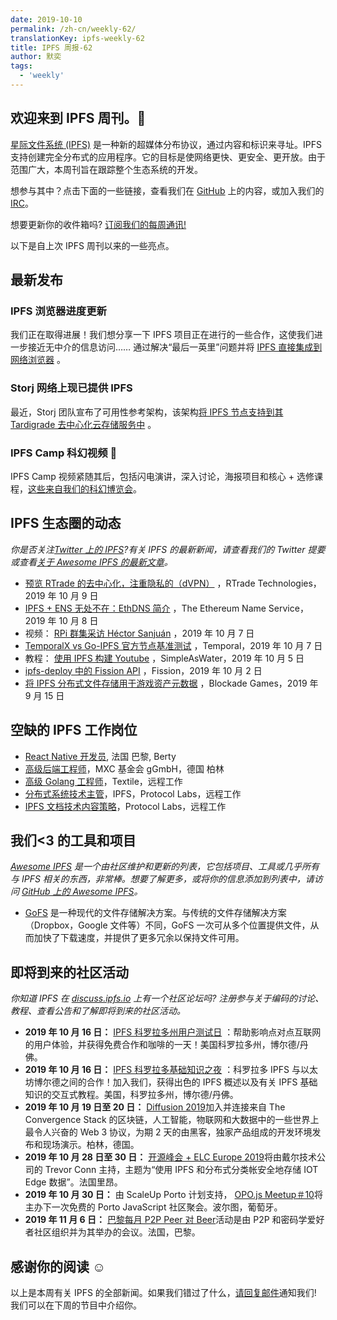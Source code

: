 ```yaml
---
date: 2019-10-10
permalink: /zh-cn/weekly-62/
translationKey: ipfs-weekly-62
title: IPFS 周报-62
author: 默奕
tags:
  - 'weekly'
---
```


## 欢迎来到 IPFS 周刊。👋

[星际文件系统 (IPFS)](https://ipfs.io/) 是一种新的超媒体分布协议，通过内容和标识来寻址。IPFS 支持创建完全分布式的应用程序。它的目标是使网络更快、更安全、更开放。由于范围广大，本周刊旨在跟踪整个生态系统的开发。

想参与其中？点击下面的一些链接，查看我们在 [GitHub](https://github.com/ipfs) 上的内容，或加入我们的 [IRC](https://riot.im/app/#/room/#ipfs:matrix.org)。

想要更新你的收件箱吗? [订阅我们的每周通讯!](http://eepurl.com/gL2Pi5)

以下是自上次 IPFS 周刊以来的一些亮点。

## 最新发布

### IPFS 浏览器进度更新

我们正在取得进展！我们想分享一下 IPFS 项目正在进行的一些合作，这使我们进一步接近无中介的信息访问…… 通过解决“最后一英里”问题并将 [IPFS 直接集成到网络浏览器](https://blog.ipfs.eth.link/2019-10-08-ipfs-browsers-update/) 。

### Storj 网络上现已提供 IPFS

最近，Storj 团队宣布了可用性参考架构，该架构[将 IPFS 节点支持到其 Tardigrade 去中心化云存储服务中](https://www.cryptoninjas.net/2019/10/07/ipfs-now-available-on-storj-network/) 。

### IPFS Camp 科幻视频 🧬

IPFS Camp 视频紧随其后，包括闪电演讲，深入讨论，海报项目和核心 + 选修课程，[这些来自我们的科幻博览会](https://www.cryptoninjas.net/2019/10/07/ipfs-now-available-on-storj-network/)。

## IPFS 生态圈的动态

_你是否关注[Twitter 上的 IPFS](https://twitter.com/IPFSbot)?有关 IPFS 的最新新闻，请查看我们的 Twitter 提要或查看[关于 Awesome IPFS 的最新文章](https://awesome.ipfs.io/articles/)。_

- [预览 RTrade 的去中心化，注重隐私的（dVPN）](https://medium.com/rtrade-technologies/previewing-rtrades-decentralized-privacy-focused-dvpn-35073b683f0c) ，RTrade Technologies，2019 年 10 月 9 日
- [IPFS + ENS 无处不在：EthDNS 简介](https://medium.com/the-ethereum-name-service/ethdns-9d56298fa38a) ，The Ethereum Name Service，2019 年 10 月 8 日
- 视频： [RPi 群集采访 Héctor Sanjuán](https://www.youtube.com/watch?time_continue=3&v=u0n_pBjTYG8) ，2019 年 10 月 7 日
- [TemporalX vs Go-IPFS 官方节点基准测试](https://medium.com/temporal-cloud/temporalx-vs-go-ipfs-official-node-benchmarks-8457037a77cf) ，Temporal，2019 年 10 月 7 日
- 教程： [使用 IPFS 构建 Youtube](https://simpleaswater.com/ipfs/tutorials/youtube_on_ipfs?ref=twitter_youtube_on_ipfs) ，SimpleAsWater，2019 年 10 月 5 日
- [ipfs-deploy 中的 Fission API](https://dev.to/fission/fission-api-in-ipfs-deploy-1e1e) ，Fission，2019 年 10 月 2 日
- [将 IPFS 分布式文件存储用于游戏资产元数据](https://medium.com/blockadegames/using-ipfs-distributed-file-storage-for-game-asset-metadata-aac4478e3063) ，Blockade Games，2019 年 9 月 15 日

## 空缺的 IPFS 工作岗位

- [React Native 开发员](https://berty.tech/jobs/react-native-developer/), 法国 巴黎, Berty
- [高级后端工程师](https://www.golangprojects.com/golang-go-job-dcr-Senior-Backend-Engineer-Berlin-MXC-Foundation-gGmbH.html)，MXC 基金会 gGmbH，德国 柏林
- [高级 Golang 工程师](https://www.golangprojects.com/golang-go-job-def-Senior-Golang-Engineer-Remote-Textile.html)，Textile，远程工作
- [分布式系统技术主管](https://jobs.lever.co/protocol/9283f9b0-de64-4e1f-a221-5d02b0202198)，IPFS，Protocol Labs，远程工作
- [IPFS 文档技术内容策略](https://jobs.lever.co/protocol/e7db2c84-afd7-44a4-9a27-449c751d8289)，Protocol Labs，远程工作

## 我们<3 的工具和项目

_[Awesome IPFS](https://awesome.ipfs.io/) 是一个由社区维护和更新的列表，它包括项目、工具或几乎所有与 IPFS 相关的东西，非常棒。想要了解更多，或将你的信息添加到列表中，请访问 [GitHub 上的 Awesome IPFS](https://github.com/ipfs/awesome-ipfs)。_

- [GoFS](https://gofs.io/) 是一种现代的文件存储解决方案。与传统的文件存储解决方案（Dropbox，Google 文件等）不同，GoFS 一次可从多个位置提供文件，从而加快了下载速度，并提供了更多冗余以保持文件可用。

## 即将到来的社区活动

_你知道 IPFS 在 [discuss.ipfs.io](https://discuss.ipfs.io/) 上有一个社区论坛吗? 注册参与关于编码的讨论、教程、查看公告和了解即将到来的社区活动。_

- **2019 年 10 月 16 日：** [IPFS 科罗拉多州用户测试日](https://www.meetup.com/IPFS-Colorado/events/264964856) ：帮助影响点对点互联网的用户体验，并获得免费合作和咖啡的一天！美国科罗拉多州，博尔德/丹佛。
- **2019 年 10 月 16 日：** [IPFS 科罗拉多基础知识之夜](https://www.meetup.com/IPFS-Colorado/events/265003484) ：科罗拉多 IPFS 与以太坊博尔德之间的合作！加入我们，获得出色的 IPFS 概述以及有关 IPFS 基础知识的交互式教程。美国，科罗拉多州，博尔德/丹佛。
- **2019 年 10 月 19 日至 20 日：** [Diffusion 2019](https://diffusion.events/)加入并连接来自 The Convergence Stack 的区块链，人工智能，物联网和大数据中的一些世界上最令人兴奋的 Web 3 协议，为期 2 天的由黑客，独家产品组成的开发环境发布和现场演示。柏林，德国。
- **2019 年 10 月 28 日至 30 日：** [开源峰会 + ELC Europe 2019](https://osseu19.sched.com/event/TLD8)将由戴尔技术公司的 Trevor Conn 主持，主题为“使用 IPFS 和分布式分类帐安全地存储 IOT Edge 数据”。法国里昂。
- **2019 年 10 月 30 日：** 由 ScaleUp Porto 计划支持， [OPO.js Meetup＃10](https://www.meetup.com/opo-js/events/265502030/)将主办下一次免费的 Porto JavaScript 社区聚会。波尔图，葡萄牙。
- **2019 年 11 月 6 日：** [巴黎每月 P2P Peer 对 Beer](https://p2p.paris/en/event/monthly-2/)活动是由 P2P 和密码学爱好者社区组织并为其举办的会议。法国，巴黎。

## 感谢你的阅读 ☺️

以上是本周有关 IPFS 的全部新闻。如果我们错过了什么，[请回复邮件](mailto:newsletter@ipfs.io)通知我们! 我们可以在下周的节目中介绍你。
